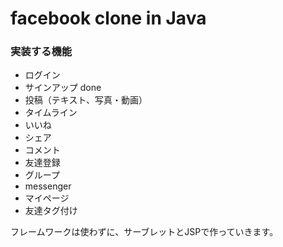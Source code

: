 # facebook clone in Java

### 実装する機能
- ログイン  
- サインアップ done
- 投稿（テキスト、写真・動画）
- タイムライン
- いいね
- シェア
- コメント
- 友達登録
- グループ
- messenger
- マイページ
- 友達タグ付け


フレームワークは使わずに、サーブレットとJSPで作っていきます。